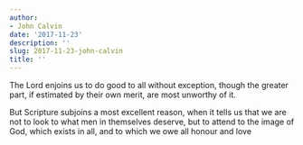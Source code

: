 ```yaml
---
author:
- John Calvin
date: '2017-11-23'
description: ''
slug: 2017-11-23-john-calvin
title: ''
---
```

The Lord enjoins us to do good to all without exception, though the greater part, if estimated by their own merit, are most unworthy of it. 

But Scripture subjoins a most excellent reason, when it tells us that we are not to look to what men in themselves deserve, but to attend to the image of God, which exists in all, and to which we owe all honour and love



